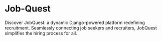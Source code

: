 # Job-Quest
Discover JobQuest: a dynamic Django-powered platform redefining recruitment. Seamlessly connecting job seekers and recruiters, JobQuest simplifies the hiring process for all.
